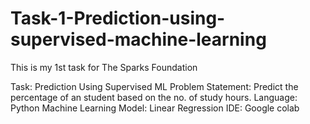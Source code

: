 # Task-1-Prediction-using-supervised-machine-learning
This is my 1st task for The Sparks Foundation 

Task: Prediction Using Supervised ML
Problem Statement: Predict the percentage of an student based on the no. of study hours.
Language: Python
Machine Learning Model: Linear Regression
IDE: Google colab
